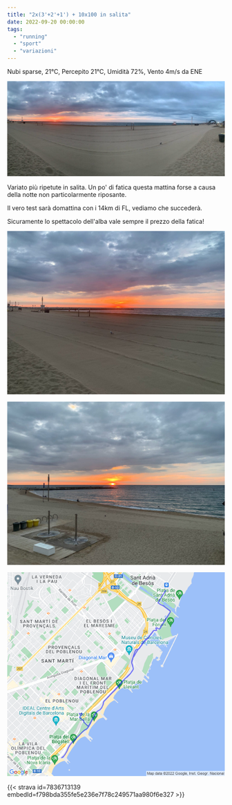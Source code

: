 ```yaml
---
title: "2x(3'+2'+1') + 10x100 in salita"
date: 2022-09-20 00:00:00
tags: 
  - "running"
  - "sport"
  - "variazioni"
---
```


Nubi sparse, 21°C, Percepito 21°C, Umidità 72%, Vento 4m/s da ENE

![](images/IMG_0328.jpeg)

Variato più ripetute in salita. Un po' di fatica questa mattina forse a causa della notte non particolarmente riposante.

Il vero test sarà domattina con i 14km di FL, vediamo che succederà.

Sicuramente lo spettacolo dell'alba vale sempre il prezzo della fatica!

![](images/IMG_0326.jpeg)

![](images/IMG_0330.jpeg)

![](images/20220920-activity-map.png)

{{< strava id=7836713139 embedId=f798bda355fe5e236e7f78c249571aa980f6e327 >}}
